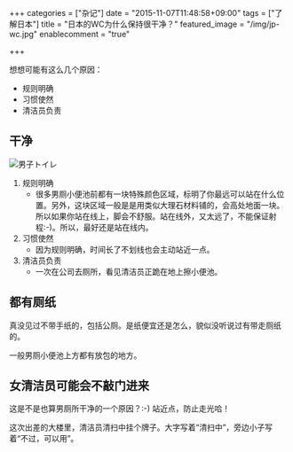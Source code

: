 +++
categories = ["杂记"]
date = "2015-11-07T11:48:58+09:00"
tags = ["了解日本"]
title = "日本的WC为什么保持很干净？"
featured_image = "/img/jp-wc.jpg"
enablecomment = "true"

+++


想想可能有这么几个原因：

* 规则明确
* 习惯使然
* 清洁员负责

<!--more-->

## 干净
![男子トイレ](/img/jp-wc.jpg)

1. 规则明确
	* 很多男厕小便池前都有一块特殊颜色区域，标明了你最远可以站在什么位置。另外，这块区域一般是是用类似大理石材料铺的，会高处地面一块。
	所以如果你站在线上，脚会不舒服。站在线外，又太远了，不能保证射程:-)。所以，最好还是站在线内。
2. 习惯使然
	* 因为规则明确，时间长了不划线也会主动站近一点。
3. 清洁员负责
	* 一次在公司去厕所，看见清洁员正跪在地上擦小便池。

## 都有厕纸
真没见过不带手纸的，包括公厕。是纸便宜还是怎么，貌似没听说过有带走厕纸的。

一般男厕小便池上方都有放包的地方。

## 女清洁员可能会不敲门进来
这是不是也算男厕所干净的一个原因？:-) 站近点，防止走光哈！

这次出差的大楼里，清洁员清扫中挂个牌子。大字写着“清扫中”，旁边小子写着“不过，可以用”。
